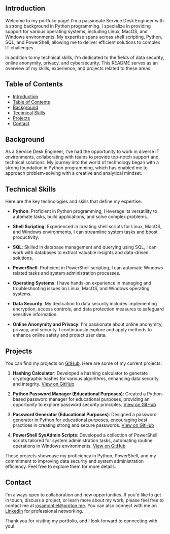 ## Introduction

Welcome to my portfolio page! I'm a passionate Service Desk Engineer with a strong background in Python programming. I specialize in providing support for various operating systems, including Linux, MacOS, and Windows environments. My expertise spans across shell scripting, Python, SQL, and PowerShell, allowing me to deliver efficient solutions to complex IT challenges.

In addition to my technical skills, I'm dedicated to the fields of data security, online anonymity, privacy, and cybersecurity. This README serves as an overview of my skills, experience, and projects related to these areas.

## Table of Contents

- [Introduction](#introduction)
- [Table of Contents](#table-of-contents)
- [Background](#background)
- [Technical Skills](#technical-skills)
- [Projects](#projects)
- [Contact](#contact)

## Background

As a Service Desk Engineer, I've had the opportunity to work in diverse IT environments, collaborating with teams to provide top-notch support and technical solutions. My journey into the world of technology began with a strong foundation in Python programming, which has enabled me to approach problem-solving with a creative and analytical mindset.

## Technical Skills

Here are the key technologies and skills that define my expertise:

- **Python**: Proficient in Python programming, I leverage its versatility to automate tasks, build applications, and solve complex problems.

- **Shell Scripting**: Experienced in creating shell scripts for Linux, MacOS, and Windows environments, I can streamline system tasks and boost productivity.

- **SQL**: Skilled in database management and querying using SQL, I can work with databases to extract valuable insights and data-driven solutions.

- **PowerShell**: Proficient in PowerShell scripting, I can automate Windows-related tasks and system administration processes.

- **Operating Systems**: I have hands-on experience in managing and troubleshooting issues on Linux, MacOS, and Windows operating systems.

- **Data Security**: My dedication to data security includes implementing encryption, access controls, and data protection measures to safeguard sensitive information.

- **Online Anonymity and Privacy**: I'm passionate about online anonymity, privacy, and security. I continuously explore and apply methods to enhance online safety and protect user data.

## Projects

You can find my projects on [GitHub](https://github.com/josamontiel). Here are some of my current projects:

1. **Hashing Calculator**: Developed a hashing calculator to generate cryptographic hashes for various algorithms, enhancing data security and integrity. [View on GitHub](https://github.com/josamontiel/hash-calc)

2. **Python Password Manager (Educational Purposes)**: Created a Python-based password manager for educational purposes, providing an opportunity to explore password security principles. [View on GitHub](https://github.com/josamontiel/password-manager)

3. **Password Generator (Educational Purposes)**: Designed a password generator in Python for educational purposes, encouraging best practices in creating strong and secure passwords. [View on GitHub](https://github.com/josamontiel/password-manager/blob/main/bin/generator)

4. **PowerShell SysAdmin Scripts**: Developed a collection of PowerShell scripts tailored for system administration tasks, automating routine operations in Windows environments. [View on GitHub](https://github.com/josamontiel/SysAdmin-Script-Repo/tree/main/pwsh)

These projects showcase my proficiency in Python, PowerShell, and my commitment to improving data security and system administration efficiency. Feel free to explore them for more details.


## Contact

I'm always open to collaboration and new opportunities. If you'd like to get in touch, discuss a project, or learn more about my work, please feel free to contact me at [josamontiel@proton.me](mailto:josamontiel@proton.me). You can also connect with me on [LinkedIn](https://www.linkedin.com/in/josamontiel/) for professional networking.

Thank you for visiting my portfolio, and I look forward to connecting with you!
